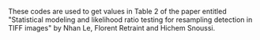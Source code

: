 These codes are used to get values in Table 2 of the paper entitled "Statistical modeling and likelihood ratio testing for resampling detection in TIFF images" by Nhan Le, Florent Retraint and Hichem Snoussi.
